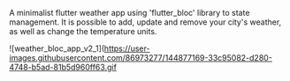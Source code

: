 A minimalist flutter weather app using 'flutter_bloc' library to state management. It is possible to add, update and remove your city's weather, as well as change the temperature units.


![weather_bloc_app_v2_1](https://user-images.githubusercontent.com/86973277/144877169-33c95082-d280-4748-b5ad-81b5d960ff63.gif




